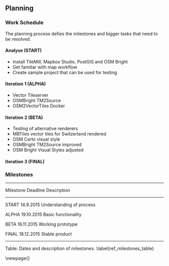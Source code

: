## Planning

### Work Schedule

The planning process defies the milestones and bigger tasks that
need to be resolved.

#### Analyse (START)

- Install TileMill, Mapbox Studio, PostGIS and OSM Bright
- Get familiar with map workflow
- Create sample project that can be used for testing

#### Iteration 1 (ALPHA)

- Vector Tileserver
- OSMBright TM2Source
- OSM2VectorTiles Docker

#### Iteration 2 (BETA)

- Testing of alternative renderers
- MBTiles vector tiles for Switzerland rendered
- OSM Carto visual style
- OSMBright TM2Source improved
- OSM Bright Visual Styles adjusted

#### Iteration 3 (FINAL)

### Milestones

---------------------------------------------------
Milestone   Deadline      Description
----------  -----------   -------------------------
START       14.9.2015     Understanding of process

ALPHA       19.10.2015    Basic functionality

BETA        16.11.2015    Working prototype

FINAL       18.12.2015    Stable product

---------------------------------------------------

Table: Dates and description of milestones. \label{ref_milestones_table}

\newpage{}

